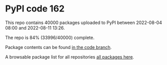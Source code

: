 # PyPI code 162

This repo contains 40000 packages uploaded to PyPI between 
2022-08-04 08:00 and 2022-08-11 13:26.

The repo is 84% (33996/40000) complete.

Package contents can be found [in the code branch](https://github.com/pypi-data/pypi-mirror-162/tree/code/packages).

A browsable package list for all repositories [all packages here](https://pypi-data.github.io/website/repositories/pypi-mirror-162).


